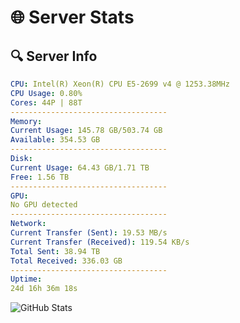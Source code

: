 # 🌐 Server Stats
## 🔍 Server Info
```yaml
CPU: Intel(R) Xeon(R) CPU E5-2699 v4 @ 1253.38MHz
CPU Usage: 0.80%
Cores: 44P | 88T
-----------------------------------
Memory:
Current Usage: 145.78 GB/503.74 GB
Available: 354.53 GB
-----------------------------------
Disk:
Current Usage: 64.43 GB/1.71 TB
Free: 1.56 TB
-----------------------------------
GPU:
No GPU detected
-----------------------------------
Network:
Current Transfer (Sent): 19.53 MB/s
Current Transfer (Received): 119.54 KB/s
Total Sent: 38.94 TB
Total Received: 336.03 GB
-----------------------------------
Uptime:
24d 16h 36m 18s
```
![GitHub Stats](https://img.shields.io/badge/Updated-2025-04-01_13:59:07-blue)
